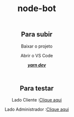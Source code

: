 <!DOCTYPE html>
<html lang="pt-br>

<head>

<meta charset="UTF-8">
<!--<title>NLW-5 node bot</title>-->

</head>

</head>
<body>
<header><h1> node-bot<h1></header>
<header>
<h2>Para subir</h2>
<p>Baixar o projeto </p>
<p>Abrir o VS Code</p>
<u>
<b>
<i>
yarn dev
</i>
</b>
</u>
<!--<from action=""  method="">
<input type="text"  name="yarn dev"  value=""   placeholder=" yarn dev"/> 
</from>-->
</header>
<header>
<p><h2>Para testar</h2></p>
<p>Lado Cliente  :<a href="http://localhost:3333/pages/client">Clique aqui</a></p>
<p>Lado Administrador  :<a href="http://localhost:3333/pages/admin">Clique aqui</a></p>
</header>
</body>
</html>